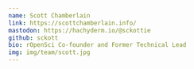```yaml
---
name: Scott Chamberlain
link: https://scottchamberlain.info/
mastodon: https://hachyderm.io/@sckottie
github: sckott
bio: rOpenSci Co-founder and Former Technical Lead
img: img/team/scott.jpg
---
```

